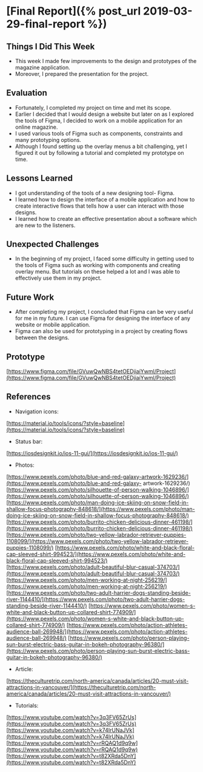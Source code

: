# [Final Report]({% post_url 2019-03-29-final-report %})

## Things I Did This Week
   - This week I made few improvements to the design and prototypes of the magazine application. 
   - Moreover, I prepared the presentation for the project.

## Evaluation
   - Fortunately, I completed my project on time and met its scope. 
   - Earlier I decided that I would design a website but later on as I explored the tools of Figma, I decided to work on a mobile application for an online magazine.
   - I used various tools of Figma such as components, constraints and many prototyping options.
   - Although I found setting up the overlay menus a bit challenging, yet I figured it out by following a tutorial and completed my prototype on time.

## Lessons Learned
   - I got understanding of the tools of a new designing tool- Figma. 
   - I learned how to design the interface of a mobile application and how to create interactive flows that tells how a user can interact with those designs. 
   - I learned how to create an effective presentation about a software which are new to the listeners.

## Unexpected Challenges
   - In the beginning of my project, I faced some difficulty in getting used to the tools of Figma such as working with components and creating overlay menu. But tutorials on these helped a lot and I was able to effectively use them in my project.

## Future Work
   - After completing my project, I concluded that Figma can be very useful for me in my future. I can use Figma for designing  the interface of any website or mobile application.
   - Figma can also be used for prototyping in a project by creating flows between the designs.

## Prototype
   [https://www.figma.com/file/GVuwQwNBS4tetOEDjiaiYwml/Project](https://www.figma.com/file/GVuwQwNBS4tetOEDjiaiYwml/Project)

## References
   - Navigation icons:

   [https://material.io/tools/icons/?style=baseline](https://material.io/tools/icons/?style=baseline)

   - Status bar:

   [https://iosdesignkit.io/ios-11-gui/](https://iosdesignkit.io/ios-11-gui/)

   - Photos:

   [https://www.pexels.com/photo/blue-and-red-galaxy-artwork-1629236/](https://www.pexels.com/photo/blue-and-red-galaxy-       artwork-1629236/)
   [https://www.pexels.com/photo/silhouette-of-person-walking-1046896/](https://www.pexels.com/photo/silhouette-of-person-walking-1046896/)
   [https://www.pexels.com/photo/man-doing-ice-skiing-on-snow-field-in-shallow-focus-photography-848618/](https://www.pexels.com/photo/man-doing-ice-skiing-on-snow-field-in-shallow-focus-photography-848618/)
   [https://www.pexels.com/photo/burrito-chicken-delicious-dinner-461198/](https://www.pexels.com/photo/burrito-chicken-delicious-dinner-461198/)
   [https://www.pexels.com/photo/two-yellow-labrador-retriever-puppies-1108099/](https://www.pexels.com/photo/two-yellow-labrador-retriever-puppies-1108099/)
   [https://www.pexels.com/photo/white-and-black-floral-cap-sleeved-shirt-994523/](https://www.pexels.com/photo/white-and-black-floral-cap-sleeved-shirt-994523/)
   [https://www.pexels.com/photo/adult-beautiful-blur-casual-374703/](https://www.pexels.com/photo/adult-beautiful-blur-casual-374703/)
   [https://www.pexels.com/photo/men-working-at-night-256219/](https://www.pexels.com/photo/men-working-at-night-256219/)
   [https://www.pexels.com/photo/two-adult-harrier-dogs-standing-beside-river-1144410/](https://www.pexels.com/photo/two-adult-harrier-dogs-standing-beside-river-1144410/)
   [https://www.pexels.com/photo/women-s-white-and-black-button-up-collared-shirt-774909/](https://www.pexels.com/photo/women-s-white-and-black-button-up-collared-shirt-774909/)
   [https://www.pexels.com/photo/action-athletes-audience-ball-269948/](https://www.pexels.com/photo/action-athletes-audience-ball-269948/)
   [https://www.pexels.com/photo/person-playing-sun-burst-electric-bass-guitar-in-bokeh-photography-96380/](https://www.pexels.com/photo/person-playing-sun-burst-electric-bass-guitar-in-bokeh-photography-96380/)

  - Article: 

  [https://theculturetrip.com/north-america/canada/articles/20-must-visit-attractions-in-vancouver/](https://theculturetrip.com/north-america/canada/articles/20-must-visit-attractions-in-vancouver/)

  - Tutorials:

  [https://www.youtube.com/watch?v=3q3FV65ZrUs](https://www.youtube.com/watch?v=3q3FV65ZrUs)
  [https://www.youtube.com/watch?v=k74IrUNaJVk](https://www.youtube.com/watch?v=k74IrUNaJVk)
  [https://www.youtube.com/watch?v=rRQAQ1d9q9w](https://www.youtube.com/watch?v=rRQAQ1d9q9w)
  [https://www.youtube.com/watch?v=t82XRda5DnY](https://www.youtube.com/watch?v=t82XRda5DnY)

